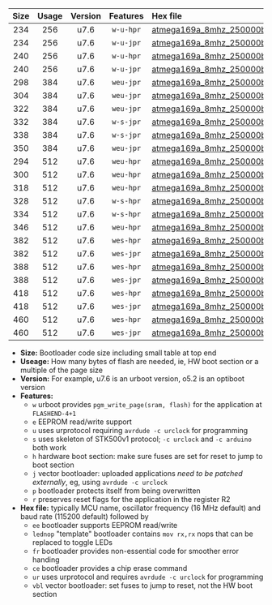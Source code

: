 |Size|Usage|Version|Features|Hex file|
|:-:|:-:|:-:|:-:|:--|
|234|256|u7.6|`w-u-hpr`|[atmega169a_8mhz_250000bps_ur.hex](https://raw.githubusercontent.com/stefanrueger/urboot/main//atmega169a_8mhz_250000bps_ur.hex)|
|234|256|u7.6|`w-u-jpr`|[atmega169a_8mhz_250000bps_ur_vbl.hex](https://raw.githubusercontent.com/stefanrueger/urboot/main//atmega169a_8mhz_250000bps_ur_vbl.hex)|
|240|256|u7.6|`w-u-hpr`|[atmega169a_8mhz_250000bps_lednop_ur.hex](https://raw.githubusercontent.com/stefanrueger/urboot/main//atmega169a_8mhz_250000bps_lednop_ur.hex)|
|240|256|u7.6|`w-u-jpr`|[atmega169a_8mhz_250000bps_lednop_ur_vbl.hex](https://raw.githubusercontent.com/stefanrueger/urboot/main//atmega169a_8mhz_250000bps_lednop_ur_vbl.hex)|
|298|384|u7.6|`weu-jpr`|[atmega169a_8mhz_250000bps_ee_ur_vbl.hex](https://raw.githubusercontent.com/stefanrueger/urboot/main//atmega169a_8mhz_250000bps_ee_ur_vbl.hex)|
|304|384|u7.6|`weu-jpr`|[atmega169a_8mhz_250000bps_ee_lednop_ur_vbl.hex](https://raw.githubusercontent.com/stefanrueger/urboot/main//atmega169a_8mhz_250000bps_ee_lednop_ur_vbl.hex)|
|322|384|u7.6|`weu-jpr`|[atmega169a_8mhz_250000bps_ee_lednop_fr_ur_vbl.hex](https://raw.githubusercontent.com/stefanrueger/urboot/main//atmega169a_8mhz_250000bps_ee_lednop_fr_ur_vbl.hex)|
|332|384|u7.6|`w-s-jpr`|[atmega169a_8mhz_250000bps_vbl.hex](https://raw.githubusercontent.com/stefanrueger/urboot/main//atmega169a_8mhz_250000bps_vbl.hex)|
|338|384|u7.6|`w-s-jpr`|[atmega169a_8mhz_250000bps_lednop_vbl.hex](https://raw.githubusercontent.com/stefanrueger/urboot/main//atmega169a_8mhz_250000bps_lednop_vbl.hex)|
|350|384|u7.6|`weu-jpr`|[atmega169a_8mhz_250000bps_ee_lednop_fr_ce_ur_vbl.hex](https://raw.githubusercontent.com/stefanrueger/urboot/main//atmega169a_8mhz_250000bps_ee_lednop_fr_ce_ur_vbl.hex)|
|294|512|u7.6|`weu-hpr`|[atmega169a_8mhz_250000bps_ee_ur.hex](https://raw.githubusercontent.com/stefanrueger/urboot/main//atmega169a_8mhz_250000bps_ee_ur.hex)|
|300|512|u7.6|`weu-hpr`|[atmega169a_8mhz_250000bps_ee_lednop_ur.hex](https://raw.githubusercontent.com/stefanrueger/urboot/main//atmega169a_8mhz_250000bps_ee_lednop_ur.hex)|
|318|512|u7.6|`weu-hpr`|[atmega169a_8mhz_250000bps_ee_lednop_fr_ur.hex](https://raw.githubusercontent.com/stefanrueger/urboot/main//atmega169a_8mhz_250000bps_ee_lednop_fr_ur.hex)|
|328|512|u7.6|`w-s-hpr`|[atmega169a_8mhz_250000bps.hex](https://raw.githubusercontent.com/stefanrueger/urboot/main//atmega169a_8mhz_250000bps.hex)|
|334|512|u7.6|`w-s-hpr`|[atmega169a_8mhz_250000bps_lednop.hex](https://raw.githubusercontent.com/stefanrueger/urboot/main//atmega169a_8mhz_250000bps_lednop.hex)|
|346|512|u7.6|`weu-hpr`|[atmega169a_8mhz_250000bps_ee_lednop_fr_ce_ur.hex](https://raw.githubusercontent.com/stefanrueger/urboot/main//atmega169a_8mhz_250000bps_ee_lednop_fr_ce_ur.hex)|
|382|512|u7.6|`wes-hpr`|[atmega169a_8mhz_250000bps_ee.hex](https://raw.githubusercontent.com/stefanrueger/urboot/main//atmega169a_8mhz_250000bps_ee.hex)|
|382|512|u7.6|`wes-jpr`|[atmega169a_8mhz_250000bps_ee_vbl.hex](https://raw.githubusercontent.com/stefanrueger/urboot/main//atmega169a_8mhz_250000bps_ee_vbl.hex)|
|388|512|u7.6|`wes-hpr`|[atmega169a_8mhz_250000bps_ee_lednop.hex](https://raw.githubusercontent.com/stefanrueger/urboot/main//atmega169a_8mhz_250000bps_ee_lednop.hex)|
|388|512|u7.6|`wes-jpr`|[atmega169a_8mhz_250000bps_ee_lednop_vbl.hex](https://raw.githubusercontent.com/stefanrueger/urboot/main//atmega169a_8mhz_250000bps_ee_lednop_vbl.hex)|
|418|512|u7.6|`wes-hpr`|[atmega169a_8mhz_250000bps_ee_lednop_fr.hex](https://raw.githubusercontent.com/stefanrueger/urboot/main//atmega169a_8mhz_250000bps_ee_lednop_fr.hex)|
|418|512|u7.6|`wes-jpr`|[atmega169a_8mhz_250000bps_ee_lednop_fr_vbl.hex](https://raw.githubusercontent.com/stefanrueger/urboot/main//atmega169a_8mhz_250000bps_ee_lednop_fr_vbl.hex)|
|460|512|u7.6|`wes-hpr`|[atmega169a_8mhz_250000bps_ee_lednop_fr_ce.hex](https://raw.githubusercontent.com/stefanrueger/urboot/main//atmega169a_8mhz_250000bps_ee_lednop_fr_ce.hex)|
|460|512|u7.6|`wes-jpr`|[atmega169a_8mhz_250000bps_ee_lednop_fr_ce_vbl.hex](https://raw.githubusercontent.com/stefanrueger/urboot/main//atmega169a_8mhz_250000bps_ee_lednop_fr_ce_vbl.hex)|

- **Size:** Bootloader code size including small table at top end
- **Useage:** How many bytes of flash are needed, ie, HW boot section or a multiple of the page size
- **Version:** For example, u7.6 is an urboot version, o5.2 is an optiboot version
- **Features:**
  + `w` urboot provides `pgm_write_page(sram, flash)` for the application at `FLASHEND-4+1`
  + `e` EEPROM read/write support
  + `u` uses urprotocol requiring `avrdude -c urclock` for programming
  + `s` uses skeleton of STK500v1 protocol; `-c urclock` and `-c arduino` both work
  + `h` hardware boot section: make sure fuses are set for reset to jump to boot section
  + `j` vector bootloader: uploaded applications *need to be patched externally*, eg, using `avrdude -c urclock`
  + `p` bootloader protects itself from being overwritten
  + `r` preserves reset flags for the application in the register R2
- **Hex file:** typically MCU name, oscillator frequency (16 MHz default) and baud rate (115200 default) followed by
  + `ee` bootloader supports EEPROM read/write
  + `lednop` "template" bootloader contains `mov rx,rx` nops that can be replaced to toggle LEDs
  + `fr` bootloader provides non-essential code for smoother error handing
  + `ce` bootloader provides a chip erase command
  + `ur` uses urprotocol and requires `avrdude -c urclock` for programming
  + `vbl` vector bootloader: set fuses to jump to reset, not the HW boot section

